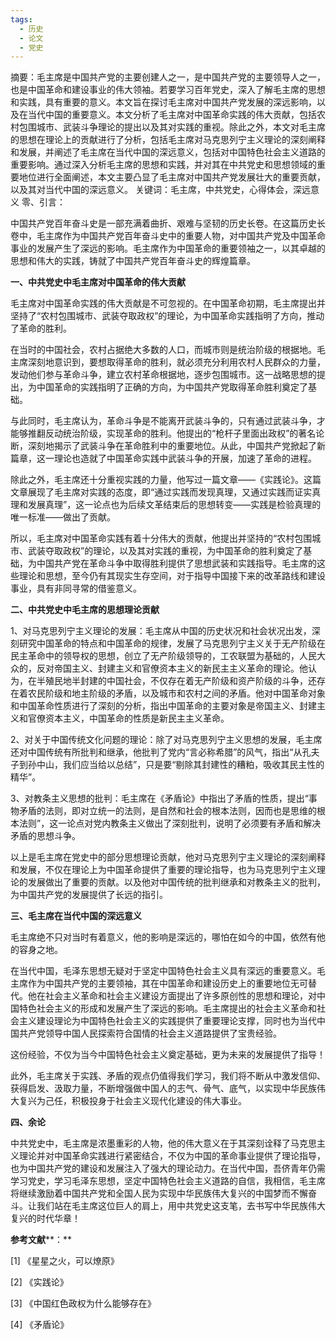```yaml
---
tags:
  - 历史
  - 论文
  - 党史
---
```

摘要：毛主席是中国共产党的主要创建人之一，是中国共产党的主要领导人之一，也是中国革命和建设事业的伟大领袖。若要学习百年党史，深入了解毛主席的思想和实践，具有重要的意义。本文旨在探讨毛主席对中国共产党发展的深远影响，以及在当代中国的重要意义。本文分析了毛主席对中国革命实践的伟大贡献，包括农村包围城市、武装斗争理论的提出以及其对实践的重视。除此之外，本文对毛主席的思想在理论上的贡献进行了分析，包括毛主席对马克思列宁主义理论的深刻阐释和发展，并阐述了毛主席在当代中国的深远意义，包括对中国特色社会主义道路的重要影响。通过深入分析毛主席的思想和实践，并对其在中共党史和思想领域的重要地位进行全面阐述，本文主要凸显了毛主席对中国共产党发展壮大的重要贡献，以及其对当代中国的深远意义。
关键词：毛主席，中共党史，心得体会，深远意义
零、引言：

中国共产党百年奋斗史是一部充满着曲折、艰难与坚韧的历史长卷。在这篇历史长卷中，毛主席作为中国共产党百年奋斗史中的重要人物，对中国共产党及中国革命事业的发展产生了深远的影响。毛主席作为中国革命的重要领袖之一，以其卓越的思想和伟大的实践，铸就了中国共产党百年奋斗史的辉煌篇章。

**一、中共党史中毛主席对中国革命的伟大贡献**

毛主席对中国革命实践的伟大贡献是不可忽视的。在中国革命初期，毛主席提出并坚持了“农村包围城市、武装夺取政权”的理论，为中国革命实践指明了方向，推动了革命的胜利。

在当时的中国社会，农村占据绝大多数的人口，而城市则是统治阶级的根据地。毛主席深刻地意识到，要想取得革命的胜利，就必须充分利用农村人民群众的力量，发动他们参与革命斗争，建立农村革命根据地，逐步包围城市。这一战略思想的提出，为中国革命的实践指明了正确的方向，为中国共产党取得革命胜利奠定了基础。

与此同时，毛主席认为，革命斗争是不能离开武装斗争的，只有通过武装斗争，才能够推翻反动统治阶级，实现革命的胜利。他提出的“枪杆子里面出政权”的著名论断，深刻地揭示了武装斗争在革命胜利中的重要地位。从此，中国共产党掀起了新篇章，这一理论也造就了中国革命实践中武装斗争的开展，加速了革命的进程。

除此之外，毛主席还十分重视实践的力量，他写过一篇文章——《实践论》。这篇文章展现了毛主席对实践的态度，即“通过实践而发现真理，又通过实践而证实真理和发展真理”，这一论点也为后续文革结束后的思想转变——实践是检验真理的唯一标准——做出了贡献。

所以，毛主席对中国革命实践有着十分伟大的贡献，他提出并坚持的“农村包围城市、武装夺取政权”的理论，以及其对实践的重视，为中国革命的胜利奠定了基础，为中国共产党在革命斗争中取得胜利提供了思想武装和实践指导。毛主席的这些理论和思想，至今仍有其现实生存空间，对于指导中国接下来的改革路线和建设事业，具有非同寻常的借鉴意义。

**二、中共党史中毛主席的思想理论贡献**

1、对马克思列宁主义理论的发展：毛主席从中国的历史状况和社会状况出发，深刻研究中国革命的特点和中国革命的规律，发展了马克思列宁主义关于无产阶级在民主革命中的领导权的思想，创立了无产阶级领导的，工农联盟为基础的，人民大众的，反对帝国主义、封建主义和官僚资本主义的新民主主义革命的理论。他认为，在半殖民地半封建的中国社会，不仅存在着无产阶级和资产阶级的斗争，还存在着农民阶级和地主阶级的矛盾，以及城市和农村之间的矛盾。他对中国革命对象和中国革命性质进行了深刻的分析，指出中国革命的主要对象是帝国主义、封建主义和官僚资本主义，中国革命的性质是新民主主义革命。

2、对关于中国传统文化问题的理论：除了对马克思列宁主义思想的发展，毛主席还对中国传统有所批判和继承，他批判了党内“言必称希腊”的风气，指出“从孔夫子到孙中山，我们应当给以总结”，只是要“剔除其封建性的糟粕，吸收其民主性的精华”。

3、对教条主义思想的批判：毛主席在《矛盾论》中指出了矛盾的性质，提出“事物矛盾的法则，即对立统一的法则，是自然和社会的根本法则，因而也是思维的根本法则”，这一论点对党内教条主义做出了深刻批判，说明了必须要有矛盾和解决矛盾的思想斗争。

以上是毛主席在党史中的部分思想理论贡献，他对马克思列宁主义理论的深刻阐释和发展，不仅在理论上为中国革命提供了重要的理论指导，也为马克思列宁主义理论的发展做出了重要的贡献。以及他对中国传统的批判继承和对教条主义的批判，为中国共产党的发展提供了长远的指引。

**三、毛主席在当代中国的深远意义**

毛主席绝不只对当时有着意义，他的影响是深远的，哪怕在如今的中国，依然有他的容身之地。

在当代中国，毛泽东思想无疑对于坚定中国特色社会主义具有深远的重要意义。毛主席作为中国共产党的主要领袖，其在中国革命和建设历史上的重要地位无可替代。他在社会主义革命和社会主义建设方面提出了许多原创性的思想和理论，对中国特色社会主义的形成和发展产生了深远的影响。毛主席提出的社会主义革命和社会主义建设理论为中国特色社会主义的实践提供了重要理论支撑，同时也为当代中国共产党领导中国人民探索符合国情的社会主义道路提供了宝贵经验。

这份经验，不仅为当今中国特色社会主义奠定基础，更为未来的发展提供了指导！

此外，毛主席关于实践、矛盾的观点仍值得我们学习，我们将不断从中激发信仰、获得启发、汲取力量，不断增强做中国人的志气、骨气、底气，以实现中华民族伟大复兴为己任，积极投身于社会主义现代化建设的伟大事业。

**四、余论**

中共党史中，毛主席是浓墨重彩的人物，他的伟大意义在于其深刻诠释了马克思主义理论并对中国革命实践进行紧密结合，不仅为中国的革命事业提供了理论指导，也为中国共产党的建设和发展注入了强大的理论动力。在当代中国，吾侪青年仍需学习党史，学习毛泽东思想，坚定中国特色社会主义道路的自信，我相信，毛主席将继续激励着中国共产党和全国人民为实现中华民族伟大复兴的中国梦而不懈奋斗。让我们站在毛主席这位巨人的肩上，用中共党史这支笔，去书写中华民族伟大复兴的时代华章！

**参考文献****：**

[1] 《星星之火，可以燎原》

[2] 《实践论》

[3] 《中国红色政权为什么能够存在》

[4] 《矛盾论》
